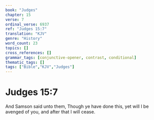 ```yaml
---
book: "Judges"
chapter: 15
verse: 7
ordinal_verse: 6937
ref: "Judges 15:7"
translation: "KJV"
genre: "History"
word_count: 23
topics: []
cross_references: []
grammar_tags: [conjunctive-opener, contrast, conditional]
thematic_tags: []
tags: ["Bible","KJV","Judges"]
---
```


# Judges 15:7

And Samson said unto them, Though ye have done this, yet will I be avenged of you, and after that I will cease.
